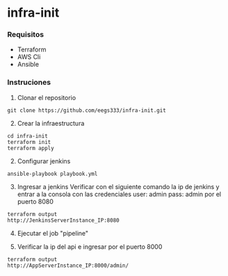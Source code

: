 # infra-init

### Requisitos
* Terraform
* AWS Cli
* Ansible


### Instruciones

1. Clonar el repositorio
~~~
git clone https://github.com/eegs333/infra-init.git
~~~
2. Crear la infraestructura
~~~
cd infra-init
terraform init
terraform apply
~~~
2. Configurar jenkins
~~~
ansible-playbook playbook.yml
~~~
3. Ingresar a jenkins
Verificar con el siguiente comando la ip de jenkins y entrar a la consola con las credenciales user: admin pass: admin por el puerto 8080
~~~
terraform output
http://JenkinsServerInstance_IP:8080
~~~

4. Ejecutar el job "pipeline"

5. Verificar la ip del api e ingresar por el puerto 8000
~~~
terraform output
http://AppServerInstance_IP:8000/admin/
~~~


